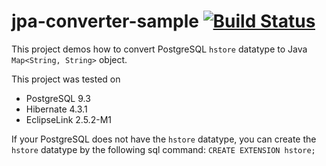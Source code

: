 jpa-converter-sample [![Build Status](https://travis-ci.org/phstudy/jpa-converter-sample.svg?branch=master)](https://travis-ci.org/phstudy/jpa-converter-sample)
=========

This project demos how to convert PostgreSQL ```hstore``` datatype to Java ```Map<String, String>``` object.

This project was tested on
* PostgreSQL 9.3
* Hibernate 4.3.1
* EclipseLink 2.5.2-M1


If your PostgreSQL does not have the ```hstore``` datatype, you can create the ```hstore``` datatype by the following sql command: ```CREATE EXTENSION hstore;```
